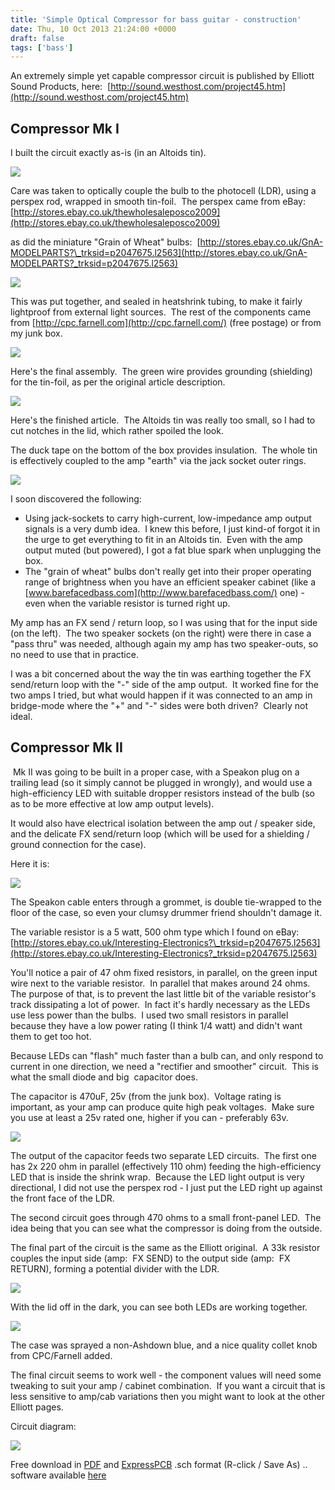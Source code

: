 ```yaml
---
title: 'Simple Optical Compressor for bass guitar - construction'
date: Thu, 10 Oct 2013 21:24:00 +0000
draft: false
tags: ['bass']
---
```


An extremely simple yet capable compressor circuit is published by Elliott Sound Products, here:  [http://sound.westhost.com/project45.htm](http://sound.westhost.com/project45.htm)

## Compressor Mk I

I built the circuit exactly as-is (in an Altoids tin).

![](img/P1020194.jpg)

Care was taken to optically couple the bulb to the photocell (LDR), using a perspex rod, wrapped in smooth tin-foil.  The perspex came from eBay:
[http://stores.ebay.co.uk/thewholesaleposco2009](http://stores.ebay.co.uk/thewholesaleposco2009)

as did the miniature "Grain of Wheat" bulbs:  [http://stores.ebay.co.uk/GnA-MODELPARTS?\_trksid=p2047675.l2563](http://stores.ebay.co.uk/GnA-MODELPARTS?_trksid=p2047675.l2563)

![](img/P1020195.jpg)


This was put together, and sealed in heatshrink tubing, to make it fairly lightproof from external light sources.  The rest of the components came from [http://cpc.farnell.com](http://cpc.farnell.com/) (free postage) or from my junk box.

![](img/P1020196.jpg)

Here's the final assembly.  The green wire provides grounding (shielding) for the tin-foil, as per the original article description.

![](img/P1020197.jpg)

Here's the finished article.  The Altoids tin was really too small, so I had to cut notches in the lid, which rather spoiled the look.

The duck tape on the bottom of the box provides insulation.  The whole tin is effectively coupled to the amp "earth" via the jack socket outer rings.

![](img/P1020199.jpg)

I soon discovered the following:

*   Using jack-sockets to carry high-current, low-impedance amp output signals is a very dumb idea.  I knew this before, I just kind-of forgot it in the urge to get everything to fit in an Altoids tin.  Even with the amp output muted (but powered), I got a fat blue spark when unplugging the box.
*   The "grain of wheat" bulbs don't really get into their proper operating range of brightness when you have an efficient speaker cabinet (like a [www.barefacedbass.com](http://www.barefacedbass.com/) one) - even when the variable resistor is turned right up.

My amp has an FX send / return loop, so I was using that for the input side (on the left).  The two speaker sockets (on the right) were there in case a "pass thru" was needed, although again my amp has two speaker-outs, so no need to use that in practice.

I was a bit concerned about the way the tin was earthing together the FX send/return loop with the "-" side of the amp output.  It worked fine for the two amps I tried, but what would happen if it was connected to an amp in bridge-mode where the "+" and "-" sides were both driven?  Clearly not ideal.

## Compressor Mk II

 Mk II was going to be built in a proper case, with a Speakon plug on a trailing lead (so it simply cannot be plugged in wrongly), and would use a high-efficiency LED with suitable dropper resistors instead of the bulb (so as to be more effective at low amp output levels).

It would also have electrical isolation between the amp out / speaker side, and the delicate FX send/return loop (which will be used for a shielding / ground connection for the case).

Here it is:

![](img/P1020200.jpg)

The Speakon cable enters through a grommet, is double tie-wrapped to the floor of the case, so even your clumsy drummer friend shouldn't damage it.

The variable resistor is a 5 watt, 500 ohm type which I found on eBay:
[http://stores.ebay.co.uk/Interesting-Electronics?\_trksid=p2047675.l2563](http://stores.ebay.co.uk/Interesting-Electronics?_trksid=p2047675.l2563)

You'll notice a pair of 47 ohm fixed resistors, in parallel, on the green input wire next to the variable resistor.  In parallel that makes around 24 ohms.  The purpose of that, is to prevent the last little bit of the variable resistor's track dissipating a lot of power.  In fact it's hardly necessary as the LEDs use less power than the bulbs.  I used two small resistors in parallel because they have a low power rating (I think 1/4 watt) and didn't want them to get too hot.

Because LEDs can "flash" much faster than a bulb can, and only respond to current in one direction, we need a "rectifier and smoother" circuit.  This is what the small diode and big  capacitor does.

The capacitor is 470uF, 25v (from the junk box).  Voltage rating is important, as your amp can produce quite high peak voltages.  Make sure you use at least a 25v rated one, higher if you can - preferably 63v.

![](img/P1020201-300x225.jpg)

The output of the capacitor feeds two separate LED circuits.  The first one has 2x 220 ohm in parallel (effectively 110 ohm) feeding the high-efficiency LED that is inside the shrink wrap.  Because the LED light output is very directional, I did not use the perspex rod - I just put the LED right up against the front face of the LDR.

The second circuit goes through 470 ohms to a small front-panel LED.  The idea being that you can see what the compressor is doing from the outside.

The final part of the circuit is the same as the Elliott original.  A 33k resistor couples the input side (amp:  FX SEND) to the output side (amp:  FX RETURN), forming a potential divider with the LDR.

![](img/P1020202-300x225.jpg)

With the lid off in the dark, you can see both LEDs are working together.

![](img/P1020204.jpg)


The case was sprayed a non-Ashdown blue, and a nice quality collet knob from CPC/Farnell added.

The final circuit seems to work well - the component values will need some tweaking to suit your amp / cabinet combination.  If you want a circuit that is less sensitive to amp/cab variations then you might want to look at the other Elliott pages.

Circuit diagram:

![](img/Passive_Optical_Compressor.png)

Free download in [PDF](/docs/Bass%20Guitar%20Passive%20Compressor.pdf)
and [ExpressPCB](/docs/Bass%20Guitar%20Passive%20Compressor.sch) .sch format (R-click / Save As) .. software available [here](http://www.expresspcb.com/expresspcbhtm/Free_schematic_software.htm)